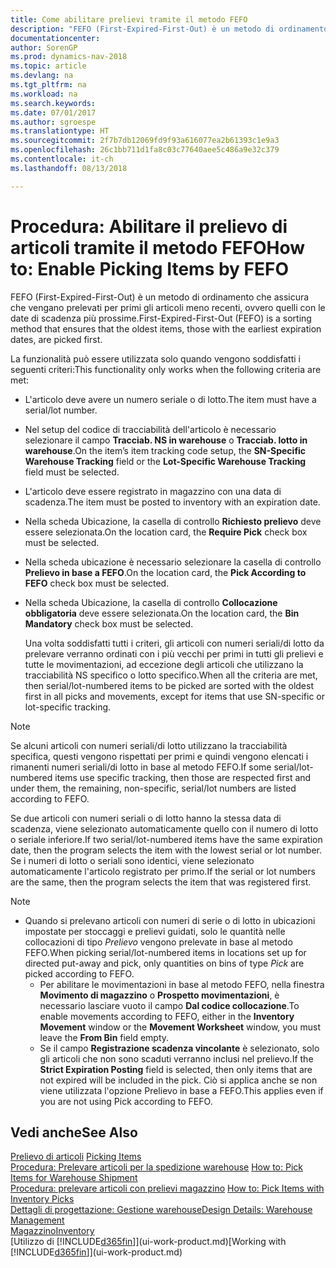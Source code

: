 ```yaml
---
title: Come abilitare prelievi tramite il metodo FEFO
description: "FEFO (First-Expired-First-Out) è un metodo di ordinamento che assicura che vengano prelevati per primi gli articoli meno recenti, ovvero quelli con le date di scadenza più prossime."
documentationcenter: 
author: SorenGP
ms.prod: dynamics-nav-2018
ms.topic: article
ms.devlang: na
ms.tgt_pltfrm: na
ms.workload: na
ms.search.keywords: 
ms.date: 07/01/2017
ms.author: sgroespe
ms.translationtype: HT
ms.sourcegitcommit: 2f7b7db12069fd9f93a616077ea2b61393c1e9a3
ms.openlocfilehash: 26c1bb711d1fa8c03c77640aee5c486a9e32c379
ms.contentlocale: it-ch
ms.lasthandoff: 08/13/2018

---
```

# <a name="how-to-enable-picking-items-by-fefo"></a><span data-ttu-id="a3c58-103">Procedura: Abilitare il prelievo di articoli tramite il metodo FEFO</span><span class="sxs-lookup"><span data-stu-id="a3c58-103">How to: Enable Picking Items by FEFO</span></span>
<span data-ttu-id="a3c58-104">FEFO (First-Expired-First-Out) è un metodo di ordinamento che assicura che vengano prelevati per primi gli articoli meno recenti, ovvero quelli con le date di scadenza più prossime.</span><span class="sxs-lookup"><span data-stu-id="a3c58-104">First-Expired-First-Out (FEFO) is a sorting method that ensures that the oldest items, those with the earliest expiration dates, are picked first.</span></span>  

 <span data-ttu-id="a3c58-105">La funzionalità può essere utilizzata solo quando vengono soddisfatti i seguenti criteri:</span><span class="sxs-lookup"><span data-stu-id="a3c58-105">This functionality only works when the following criteria are met:</span></span>  

- <span data-ttu-id="a3c58-106">L'articolo deve avere un numero seriale o di lotto.</span><span class="sxs-lookup"><span data-stu-id="a3c58-106">The item must have a serial/lot number.</span></span>  
- <span data-ttu-id="a3c58-107">Nel setup del codice di tracciabilità dell'articolo è necessario selezionare il campo **Tracciab. NS in warehouse** o **Tracciab. lotto in warehouse**.</span><span class="sxs-lookup"><span data-stu-id="a3c58-107">On the item’s item tracking code setup, the **SN-Specific Warehouse Tracking** field or the **Lot-Specific Warehouse Tracking** field must be selected.</span></span>  
- <span data-ttu-id="a3c58-108">L'articolo deve essere registrato in magazzino con una data di scadenza.</span><span class="sxs-lookup"><span data-stu-id="a3c58-108">The item must be posted to inventory with an expiration date.</span></span>  
- <span data-ttu-id="a3c58-109">Nella scheda Ubicazione, la casella di controllo **Richiesto prelievo** deve essere selezionata.</span><span class="sxs-lookup"><span data-stu-id="a3c58-109">On the location card, the **Require Pick** check box must be selected.</span></span>  
- <span data-ttu-id="a3c58-110">Nella scheda ubicazione è necessario selezionare la casella di controllo **Prelievo in base a FEFO**.</span><span class="sxs-lookup"><span data-stu-id="a3c58-110">On the location card, the **Pick According to FEFO** check box must be selected.</span></span>  
- <span data-ttu-id="a3c58-111">Nella scheda Ubicazione, la casella di controllo **Collocazione obbligatoria** deve essere selezionata.</span><span class="sxs-lookup"><span data-stu-id="a3c58-111">On the location card, the **Bin Mandatory** check box must be selected.</span></span>  

  <span data-ttu-id="a3c58-112">Una volta soddisfatti tutti i criteri, gli articoli con numeri seriali/di lotto da prelevare verranno ordinati con i più vecchi per primi in tutti gli prelievi e tutte le movimentazioni, ad eccezione degli articoli che utilizzano la tracciabilità NS specifico o lotto specifico.</span><span class="sxs-lookup"><span data-stu-id="a3c58-112">When all the criteria are met, then serial/lot-numbered items to be picked are sorted with the oldest first in all picks and movements, except for items that use SN-specific or lot-specific tracking.</span></span>  

> [!NOTE]  
>  <span data-ttu-id="a3c58-113">Se alcuni articoli con numeri seriali/di lotto utilizzano la tracciabilità specifica, questi vengono rispettati per primi e quindi vengono elencati i rimanenti numeri seriali/di lotto in base al metodo FEFO.</span><span class="sxs-lookup"><span data-stu-id="a3c58-113">If some serial/lot-numbered items use specific tracking, then those are respected first and under them, the remaining, non-specific, serial/lot numbers are listed according to FEFO.</span></span>  

 <span data-ttu-id="a3c58-114">Se due articoli con numeri seriali o di lotto hanno la stessa data di scadenza, viene selezionato automaticamente quello con il numero di lotto o seriale inferiore.</span><span class="sxs-lookup"><span data-stu-id="a3c58-114">If two serial/lot-numbered items have the same expiration date, then the program selects the item with the lowest serial or lot number.</span></span> <span data-ttu-id="a3c58-115">Se i numeri di lotto o seriali sono identici, viene selezionato automaticamente l'articolo registrato per primo.</span><span class="sxs-lookup"><span data-stu-id="a3c58-115">If the serial or lot numbers are the same, then the program selects the item that was registered first.</span></span>  

> [!NOTE]
> - <span data-ttu-id="a3c58-116">Quando si prelevano articoli con numeri di serie o di lotto in ubicazioni impostate per stoccaggi e prelievi guidati, solo le quantità nelle collocazioni di tipo *Prelievo* vengono prelevate in base al metodo FEFO.</span><span class="sxs-lookup"><span data-stu-id="a3c58-116">When picking serial/lot-numbered items in locations set up for directed put-away and pick, only quantities on bins of type *Pick* are picked according to FEFO.</span></span>  
>   -   <span data-ttu-id="a3c58-117">Per abilitare le movimentazioni in base al metodo FEFO, nella finestra **Movimento di magazzino** o **Prospetto movimentazioni**, è necessario lasciare vuoto il campo **Dal codice collocazione**.</span><span class="sxs-lookup"><span data-stu-id="a3c58-117">To enable movements according to FEFO, either in the **Inventory Movement** window or the **Movement Worksheet** window, you must leave the **From Bin** field empty.</span></span>  
>   -   <span data-ttu-id="a3c58-118">Se il campo **Registrazione scadenza vincolante** è selezionato, solo gli articoli che non sono scaduti verranno inclusi nel prelievo.</span><span class="sxs-lookup"><span data-stu-id="a3c58-118">If the **Strict Expiration Posting** field is selected, then only items that are not expired will be included in the pick.</span></span> <span data-ttu-id="a3c58-119">Ciò si applica anche se non viene utilizzata l'opzione Prelievo in base a FEFO.</span><span class="sxs-lookup"><span data-stu-id="a3c58-119">This applies even if you are not using Pick according to FEFO.</span></span>  

## <a name="see-also"></a><span data-ttu-id="a3c58-120">Vedi anche</span><span class="sxs-lookup"><span data-stu-id="a3c58-120">See Also</span></span>  
<span data-ttu-id="a3c58-121">[Prelievo di articoli](warehouse-pick-items.md) </span><span class="sxs-lookup"><span data-stu-id="a3c58-121">[Picking Items](warehouse-pick-items.md) </span></span>  
<span data-ttu-id="a3c58-122">[Procedura: Prelevare articoli per la spedizione warehouse](warehouse-how-to-pick-items-for-warehouse-shipment.md) </span><span class="sxs-lookup"><span data-stu-id="a3c58-122">[How to: Pick Items for Warehouse Shipment](warehouse-how-to-pick-items-for-warehouse-shipment.md) </span></span>  
<span data-ttu-id="a3c58-123">[Procedura: prelevare articoli con prelievi magazzino](warehouse-how-to-pick-items-with-inventory-picks.md) </span><span class="sxs-lookup"><span data-stu-id="a3c58-123">[How to: Pick Items with Inventory Picks](warehouse-how-to-pick-items-with-inventory-picks.md) </span></span>  
[<span data-ttu-id="a3c58-124">Dettagli di progettazione: Gestione warehouse</span><span class="sxs-lookup"><span data-stu-id="a3c58-124">Design Details: Warehouse Management</span></span>](design-details-warehouse-management.md)  
[<span data-ttu-id="a3c58-125">Magazzino</span><span class="sxs-lookup"><span data-stu-id="a3c58-125">Inventory</span></span>](inventory-manage-inventory.md)  
<span data-ttu-id="a3c58-126">[Utilizzo di [!INCLUDE[d365fin](includes/d365fin_md.md)]](ui-work-product.md)</span><span class="sxs-lookup"><span data-stu-id="a3c58-126">[Working with [!INCLUDE[d365fin](includes/d365fin_md.md)]](ui-work-product.md)</span></span>


